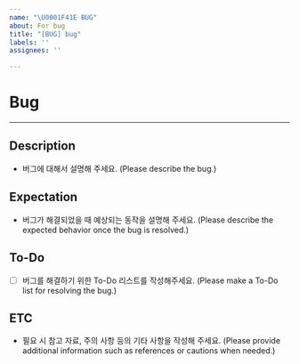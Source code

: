 ```yaml
---
name: "\U0001F41E BUG"
about: For bug
title: "[BUG] bug"
labels: ''
assignees: ''

---
```


# Bug
---
## Description
- 버그에 대해서 설명해 주세요. (Please describe the bug.)

## Expectation
- 버그가 해결되었을 때 예상되는 동작을 설명해 주세요. (Please describe the expected behavior once the bug is resolved.)

## To-Do
- [ ] 버그를 해결하기 위한 To-Do 리스트를 작성해주세요. (Please make a To-Do list for resolving the bug.)

## ETC
- 필요 시 참고 자료, 주의 사항 등의 기타 사항을 작성해 주세요. (Please provide additional information such as references or cautions when needed.)
